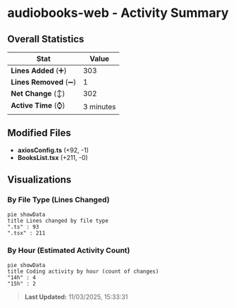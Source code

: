 # audiobooks-web - Activity Summary 

## Overall Statistics

| Stat                   | Value                                                             |
| ---------------------- | ----------------------------------------------------------------- |
| **Lines Added** (➕)   | 303                                          |
| **Lines Removed** (➖) | 1                                        |
| **Net Change** (↕)    | 302                |
| **Active Time** (⌚)   | 3 minutes |


## Modified Files
- **axiosConfig.ts** (+92, -1)
- **BooksList.tsx** (+211, -0)

## Visualizations

### By File Type (Lines Changed)

```mermaid
pie showData
title Lines changed by file type
".ts" : 93
".tsx" : 211
```

### By Hour (Estimated Activity Count)

```mermaid
pie showData
title Coding activity by hour (count of changes)
"14h" : 4
"15h" : 2
```


> **Last Updated:** 11/03/2025, 15:33:31